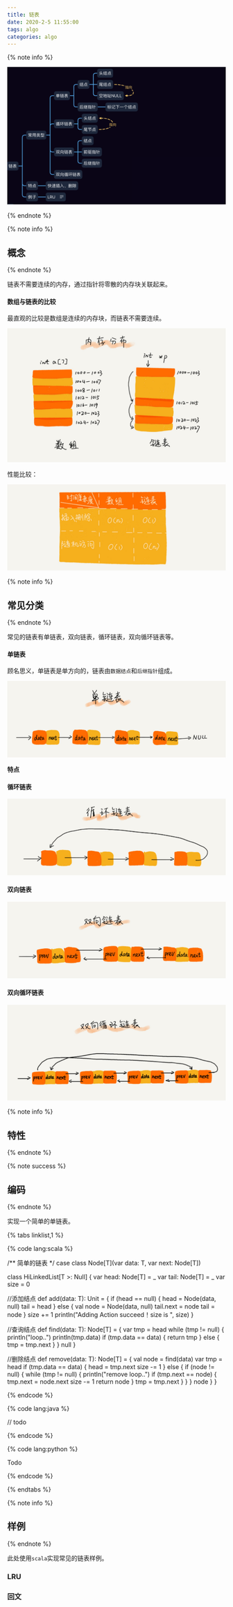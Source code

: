 ```yaml
---
title: 链表
date: 2020-2-5 11:55:00 
tags: algo 
categories: algo 
---
```


{% note info %}

![](https://raw.githubusercontent.com/stanxia/blog-pics/master/20200206004523.png)

{% endnote %}

<!-- more -->

{% note info %}

## 概念

{% endnote %}

链表不需要连续的内存，通过指针将零散的内存块关联起来。

#### 数组与链表的比较

最直观的比较是数组是连续的内存块，而链表不需要连续。

[![img](https://github.com/stanxia/algo2020/raw/master/pics/d5d5bee4be28326ba3c28373808a62cd.jpg)](https://github.com/stanxia/algo2020/blob/master/pics/d5d5bee4be28326ba3c28373808a62cd.jpg)

性能比较：

[![img](https://github.com/stanxia/algo2020/raw/master/pics/4f63e92598ec2551069a0eef69db7168.jpg)](https://github.com/stanxia/algo2020/blob/master/pics/4f63e92598ec2551069a0eef69db7168.jpg)

{% note info %}

## 常见分类

{% endnote %}



常见的链表有单链表，双向链表，循环链表，双向循环链表等。

#### 单链表

顾名思义，单链表是单方向的，链表由`数据结点`和`后继指针`组成。

[![img](https://github.com/stanxia/algo2020/raw/master/pics/b93e7ade9bb927baad1348d9a806ddeb.jpg)](https://github.com/stanxia/algo2020/blob/master/pics/b93e7ade9bb927baad1348d9a806ddeb.jpg)

**特点**

#### 循环链表

[![img](https://github.com/stanxia/algo2020/raw/master/pics/86cb7dc331ea958b0a108b911f38d155.jpg)](https://github.com/stanxia/algo2020/blob/master/pics/86cb7dc331ea958b0a108b911f38d155.jpg)

#### 双向链表

[![img](https://github.com/stanxia/algo2020/raw/master/pics/cbc8ab20276e2f9312030c313a9ef70b.jpg)](https://github.com/stanxia/algo2020/blob/master/pics/cbc8ab20276e2f9312030c313a9ef70b.jpg)

#### 双向循环链表

[![img](https://github.com/stanxia/algo2020/raw/master/pics/d1665043b283ecdf79b157cfc9e5ed91.jpg)](https://github.com/stanxia/algo2020/blob/master/pics/d1665043b283ecdf79b157cfc9e5ed91.jpg)

{% note info %}

## 特性

{% endnote %}



{% note success %}

## 编码

{% endnote %}

实现一个简单的单链表。

{% tabs linklist,1 %}

<!-- tab scala -->

{% code lang:scala %}

/** 简单的链表 */
case class Node[T](var data: T, var next: Node[T])

class HiLinkedList[T >: Null] {
  var head: Node[T] = _
  var tail: Node[T] = _
  var size = 0

  //添加结点
  def add(data: T): Unit = {
    if (head == null) {
      head = Node(data, null)
      tail = head
    } else {
      val node = Node(data, null)
      tail.next = node
      tail = node
    }
    size += 1
    println("Adding Action succeed！size is ", size)
  }

  //查询结点
  def find(data: T): Node[T] = {
    var tmp = head
    while (tmp != null) {
      println("loop..")
      println(tmp.data)
      if (tmp.data == data) {
        return tmp
      } else {
        tmp = tmp.next
      }
    }
    null
  }

  //删除结点
  def remove(data: T): Node[T] = {
    val node = find(data)
    var tmp = head
    if (tmp.data == data) {
      head = tmp.next
      size -= 1
    } else {
      if (node != null) {
        while (tmp != null) {
          println("remove loop..")
          if (tmp.next == node) {
            tmp.next = node.next
            size -= 1
            return node
          }
          tmp = tmp.next
        }
      }
    }
    node
  }
}

{% endcode %}

<!-- endtab -->

<!-- tab java -->

{% code lang:java %}

// todo

{% endcode %}

<!-- endtab -->

<!-- tab python -->

{% code lang:python %}

Todo

{% endcode %}

<!-- endtab -->

{% endtabs %}

{% note info %}

## 样例

{% endnote %}



此处使用`scala`实现常见的链表样例。

### LRU

### 回文